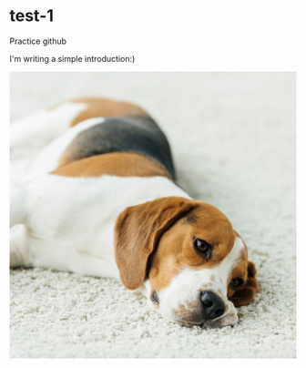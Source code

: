 # test-1
Practice github

I'm writing a simple introduction:)

![cute_puppy](./image/cutepuppy.jpg)
